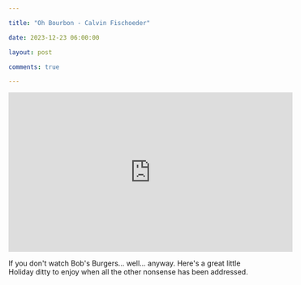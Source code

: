 ```yaml
---

title: "Oh Bourbon - Calvin Fischoeder"

date: 2023-12-23 06:00:00

layout: post

comments: true

---
```


<iframe width="560" height="315" src="https://www.youtube.com/embed/Lud3bgEJeTg?si=5BzQhsjiIGUxNU5N" title="YouTube video player" frameborder="0" allow="accelerometer; autoplay; clipboard-write; encrypted-media; gyroscope; picture-in-picture; web-share" allowfullscreen></iframe>
 
If you don't watch Bob's Burgers... well... anyway. Here's a great little Holiday ditty to enjoy when all the other nonsense has been addressed.